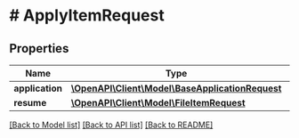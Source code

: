 # # ApplyItemRequest

## Properties

Name | Type | Description | Notes
------------ | ------------- | ------------- | -------------
**application** | [**\OpenAPI\Client\Model\BaseApplicationRequest**](BaseApplicationRequest.md) |  | [optional]
**resume** | [**\OpenAPI\Client\Model\FileItemRequest**](FileItemRequest.md) |  |

[[Back to Model list]](../../README.md#models) [[Back to API list]](../../README.md#endpoints) [[Back to README]](../../README.md)
